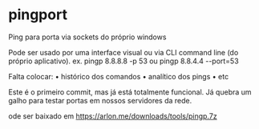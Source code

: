 # pingport
Ping para porta via sockets do próprio windows

Pode ser usado por uma interface visual ou via CLI command line (do próprio aplicativo).
ex. pingp 8.8.8.8 -p 53 ou pingp 8.8.4.4 --port=53

Falta colocar:
• histórico dos comandos
• analítico dos pings
• etc


Este é o primeiro commit, mas já está totalmente funcional.
Já quebra um galho para testar portas em nossos servidores da rede.

ode ser baixado em
https://arlon.me/downloads/tools/pingp.7z

